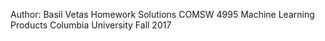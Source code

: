 Author: Basil Vetas
Homework Solutions COMSW 4995 Machine Learning Products 
Columbia University Fall 2017